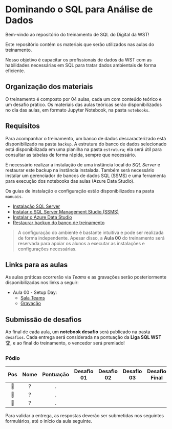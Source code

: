 # Dominando o SQL para Análise de Dados

Bem-vindo ao repositório do treinamento de SQL do Digital da WST!

Este repositório contém os materiais que serão utilizados nas aulas do treinamento.

Nosso objetivo é capacitar os  profissionais de dados da WST com as habilidades necessárias em SQL para tratar dados ambientais de forma eficiente.

## Organização dos materiais

O treinamento é composto por 04 aulas, cada um com conteúdo teórico e um desafio prático. Os materiais das aulas teóricas serão disponibilizados no dia das aulas, em formato Jupyter Notebook, na pasta `notebooks`.

## Requisitos

Para acompanhar o treinamento, um banco de dados descaracterizado está disponibilizado na pasta `backup`. A estrutura do banco de dados selecionado está disponibilizada em uma planilha na pasta `estrutura`; ela será útil para consultar as tabelas de forma rápida, sempre que necessário.

É necessário realizar a instalação de uma instância local do *SQL Server* e restaurar este backup na instância instalada. Também será necessário instalar um gerenciador de bancos de dados SQL (SSMS) e uma ferramenta para execução dos notebooks das aulas (Azure Data Studio).

Os guias de instalação e configuração estão disponibilizados na pasta `manuais`. 

- [Instalação SQL Server](./manuais/instalacao_sql_server.md)
- [Instalar o SQL Server Management Studio (SSMS)](https://learn.microsoft.com/pt-br/sql/ssms/download-sql-server-management-studio-ssms?view=sql-server-ver16)
- [Instalar o Azure Data Studio](https://go.microsoft.com/fwlink/?linkid=2247827)
- [Restaurar backup do banco de treinamento](./manuais/backup_banco_de_dados.md)

> A configuração do ambiente é bastante intuitiva e pode ser realizada de forma independente. Apesar disso, a **Aula 00** do treinamento será reservada para apoiar os alunos a executar as instalações e configurações necessárias.

## Links para as aulas

As aulas práticas ocorrerão via *Teams* e as gravações serão posteriormente disponibilizadas nos links a seguir:

- Aula 00 - Setup Day:
  - [Sala Teams](https://teams.microsoft.com/l/meetup-join/19%3ameeting_M2MzZjU4YWQtYWMzYy00OTUzLTkxMjMtMGRhZjhjN2RlZTZm%40thread.v2/0?context=%7b%22Tid%22%3a%22fea66664-4a84-4539-8269-ee79f745a3f4%22%2c%22Oid%22%3a%227ffabd54-e201-4b5d-9f0e-7f0e00104e80%22%7d)
  - [Gravação](https://waterltda-my.sharepoint.com/:v:/g/personal/lucas_fernandes_waterservicestech_com/Eces-3o1AbhBnR9N63zSu2wBKOyQLs28oXtrbjKk6iLFBA)
<!-- - Aula 01 - Fundamentos de Modelagem de dados e SQL
  - [Sala Teams]()
  - [Gravação]()
- Aula 02 - Manipulação de dados com SQL
  - [Sala Teams]()
  - [Gravação]()
- Aula 03 - Técnicas avançadas de consultas
  - [Sala Teams]()
  - [Gravação]()
- Aula 04 - Melhores práticas de SQL
  - [Sala Teams]()
  - [Gravação]() -->

## Submissão de desafios

Ao final de cada aula, um **notebook desafio** será publicado na pasta `desafios`. Cada entrega será considerada na pontuação da **Liga SQL WST** 🏆, e ao final do treinamento, o vencedor será premiado!

### Pódio

| Pos | Nome   | Pontuação | Desafio 01 | Desafio 02 | Desafio 03 | Desafio Final |
|:---:|:------:|:----------:|------------|------------|---------------|---------|
| 🥇 |   ?    |      .     |            |            |               |           |
| 🥈 |   ?    |      .     |            |            |               |           |
| 🥉 |   ?    |      .     |            |            |               |           |

Para validar a entrega, as respostas deverão ser submetidas nos seguintes formulários, até o início da aula seguinte.

<!-- - Aula 01 - Fundamentos de Modelagem de dados e SQL: [Respostas Desafio]()
- Aula 02 - Manipulação de dados com SQL: [Respostas Desafio]()
- Aula 03 - Técnicas avançadas de consultas: [Respostas Desafio]()
- Aula 04 - Melhores práticas de SQL: [Respostas Desafio]() -->